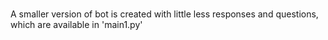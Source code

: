 #
A smaller version of bot is created with little less responses and questions, which are available in 'main1.py'
